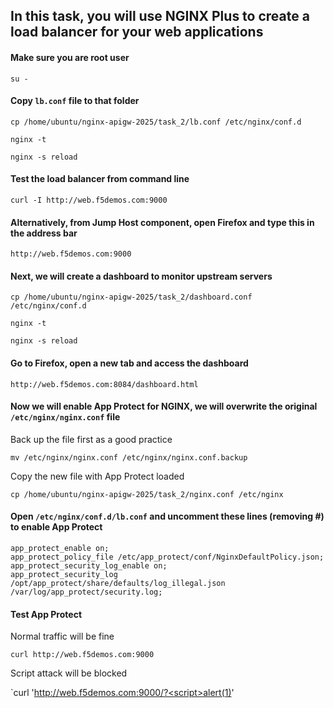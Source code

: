 ## In this task, you will use NGINX Plus to create a load balancer for your web applications

#### Make sure you are root user
`su -`

#### Copy `lb.conf` file to that folder
`cp /home/ubuntu/nginx-apigw-2025/task_2/lb.conf /etc/nginx/conf.d`

`nginx -t`

`nginx -s reload`

#### Test the load balancer from command line
`curl -I http://web.f5demos.com:9000`

#### Alternatively, from Jump Host component, open Firefox and type this in the address bar
`http://web.f5demos.com:9000`

#### Next, we will create a dashboard to monitor upstream servers
`cp /home/ubuntu/nginx-apigw-2025/task_2/dashboard.conf /etc/nginx/conf.d`

`nginx -t`

`nginx -s reload`

#### Go to Firefox, open a new tab and access the dashboard
`http://web.f5demos.com:8084/dashboard.html`

#### Now we will enable App Protect for NGINX, we will overwrite the original `/etc/nginx/nginx.conf` file
Back up the file first as a good practice

`mv /etc/nginx/nginx.conf /etc/nginx/nginx.conf.backup`

Copy the new file with App Protect loaded

`cp /home/ubuntu/nginx-apigw-2025/task_2/nginx.conf /etc/nginx`

#### Open `/etc/nginx/conf.d/lb.conf` and uncomment these lines (removing #) to enable App Protect
```
app_protect_enable on;
app_protect_policy_file /etc/app_protect/conf/NginxDefaultPolicy.json;
app_protect_security_log_enable on;
app_protect_security_log /opt/app_protect/share/defaults/log_illegal.json /var/log/app_protect/security.log;
```

#### Test App Protect
Normal traffic will be fine

`curl http://web.f5demos.com:9000`

Script attack will be blocked

`curl 'http://web.f5demos.com:9000/?<script>alert(1)</script>'
